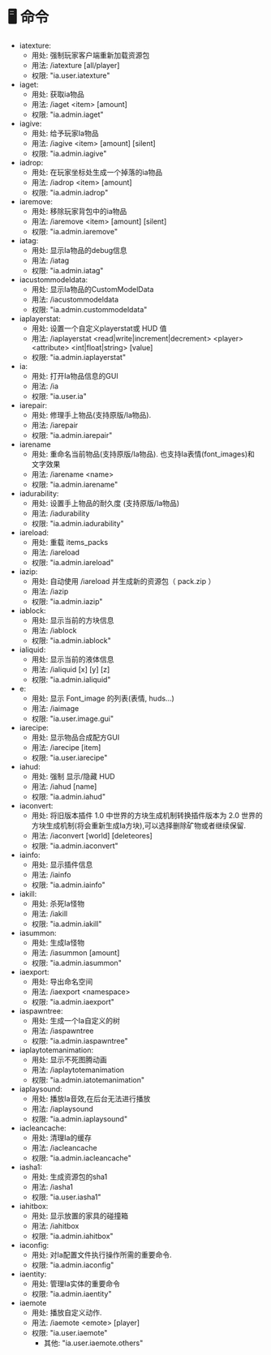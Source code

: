 # 🖥 命令

* iatexture:
  * 用处: 强制玩家客户端重新加载资源包
  * 用法: /iatexture \[all/player]
  * 权限: "ia.user.iatexture"
* iaget:
  * 用处: 获取ia物品
  * 用法: /iaget \<item> \[amount]
  * 权限: "ia.admin.iaget"
* iagive:
  * 用处: 给予玩家Ia物品
  * 用法: /iagive \<item> \[amount] \[silent]
  * 权限: "ia.admin.iagive"
* iadrop:
  * 用处: 在玩家坐标处生成一个掉落的ia物品
  * 用法: /iadrop \<item> \[amount]
  * 权限: "ia.admin.iadrop"
* iaremove:
  * 用处: 移除玩家背包中的ia物品
  * 用法: /iaremove \<item> \[amount] \[silent]
  * 权限: "ia.admin.iaremove"
* iatag:
  * 用处: 显示Ia物品的debug信息
  * 用法: /iatag
  * 权限: "ia.admin.iatag"
* iacustommodeldata:
  * 用处: 显示Ia物品的CustomModelData
  * 用法: /iacustommodeldata
  * 权限: "ia.admin.custommodeldata"
* iaplayerstat:
  * 用处: 设置一个自定义playerstat或 HUD 值
  * 用法: /iaplayerstat \<read|write|increment|decrement> \<player> \<attribute> \<int|float|string> \[value]
  * 权限: "ia.admin.iaplayerstat"
* ia:
  * 用处: 打开Ia物品信息的GUI
  * 用法: /ia
  * 权限: "ia.user.ia"
* iarepair:
  * 用处: 修理手上物品(支持原版/Ia物品).
  * 用法: /iarepair
  * 权限: "ia.admin.iarepair"
* iarename
  * 用处: 重命名当前物品(支持原版/Ia物品). 也支持Ia表情(font\_images)和 文字效果
  * 用法: /iarename \<name>
  * 权限: "ia.admin.iarename"
* iadurability:
  * 用处: 设置手上物品的耐久度 (支持原版/Ia物品)
  * 用法: /iadurability
  * 权限: "ia.admin.iadurability"
* iareload:
  * 用处: 重载 items\_packs 
  * 用法: /iareload
  * 权限: "ia.admin.iareload"
* iazip:
  * 用处: 自动使用 /iareload 并生成新的资源包（ pack.zip ） 
  * 用法: /iazip
  * 权限: "ia.admin.iazip"
* iablock:
  * 用处: 显示当前的方块信息
  * 用法: /iablock
  * 权限: "ia.admin.iablock"
* ialiquid:
  * 用处: 显示当前的液体信息
  * 用法: /ialiquid \[x] \[y] \[z]
  * 权限: "ia.admin.ialiquid"
* e:
  * 用处: 显示 Font_image 的列表(表情, huds...)
  * 用法: /iaimage
  * 权限: "ia.user.image.gui"
* iarecipe:
  * 用处: 显示物品合成配方GUI
  * 用法: /iarecipe \[item]
  * 权限: "ia.user.iarecipe"
* iahud:
  * 用处: 强制 显示/隐藏 HUD
  * 用法: /iahud \[name]
  * 权限: "ia.admin.iahud"
* iaconvert:
  * 用处: 将旧版本插件 1.0 中世界的方块生成机制转换插件版本为 2.0 世界的方块生成机制(将会重新生成Ia方块),可以选择删除矿物或者继续保留.
  * 用法: /iaconvert \[world] \[deleteores]
  * 权限: "ia.admin.iaconvert"
* iainfo:
  * 用处: 显示插件信息
  * 用法: /iainfo
  * 权限: "ia.admin.iainfo"
* iakill:
  * 用处: 杀死Ia怪物
  * 用法: /iakill
  * 权限: "ia.admin.iakill"
* iasummon:
  * 用处: 生成Ia怪物
  * 用法: /iasummon \[amount]
  * 权限: "ia.admin.iasummon"
* iaexport:
  * 用处: 导出命名空间
  * 用法: /iaexport \<namespace>
  * 权限: "ia.admin.iaexport"
* iaspawntree:
  * 用处: 生成一个Ia自定义的树
  * 用法: /iaspawntree
  * 权限: "ia.admin.iaspawntree"
* iaplaytotemanimation:
  * 用处: 显示不死图腾动画
  * 用法: /iaplaytotemanimation
  * 权限: "ia.admin.iatotemanimation"
* iaplaysound:
  * 用处: 播放Ia音效,在后台无法进行播放
  * 用法: /iaplaysound
  * 权限: "ia.admin.iaplaysound"
* iacleancache:
  * 用处: 清理Ia的缓存
  * 用法: /iacleancache
  * 权限: "ia.admin.iacleancache"
* iasha1:
  * 用处: 生成资源包的sha1
  * 用法: /iasha1
  * 权限: "ia.user.iasha1"
* iahitbox:
  * 用处: 显示放置的家具的碰撞箱
  * 用法: /iahitbox
  * 权限: "ia.admin.iahitbox"
* iaconfig:
  * 用处: 对Ia配置文件执行操作所需的重要命令.
  * 权限: "ia.admin.iaconfig"
* iaentity:
  * 用处: 管理Ia实体的重要命令
  * 权限: "ia.admin.iaentity"
* iaemote
  * 用处: 播放自定义动作.
  * 用法: /iaemote \<emote> \[player]
  * 权限: "ia.user.iaemote"
    * 其他: "ia.user.iaemote.others"
